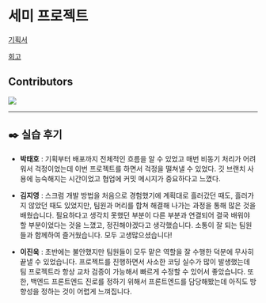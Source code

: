 # 세미 프로젝트

[기획서](기획.md)

[회고](회고.md)

## Contributors

<a href="https://github.com/sunbongE/Team_1/graphs/contributors">
  <img src="https://contrib.rocks/image?repo=sunbongE/Team_1" />
</a>

---

## ✒️ 실습 후기

- **박태호** : 기획부터 배포까지 전체적인 흐름을 알 수 있었고 매번 비동기 처리가 어려워서 걱정이었는데 이번 프로젝트를 하면서 걱정을 떨쳐낼 수 있었다.
  깃 브랜치 사용에 능숙해지는 시간이었고 협업에 커밋 메시지가 중요하다고 느꼈다.

- **김지영** :
  스크럼 개발 방법을 처음으로 경험했기에 계획대로 흘러갔던 때도, 흘러가지 않았던 때도 있었지만, 팀원과 머리를 합쳐 해결해 나가는 과정을 통해 많은 것을 배웠습니다. 필요하다고 생각치 못했던 부분이 다른 부분과 연결되어 결국 배워야 할 부분이었다는 것을 느꼈고, 정진해야겠다고 생각했습니다. 소통이 잘 되는 팀원들과 함께하여 즐거웠습니다. 모두 고생많으셨습니다!

* **이진욱** :
  초반에는 불안했지만 팀원들이 모두 맡은 역할을 잘 수행한 덕분에 무사히 끝낼 수 있었습니다.
  프로젝트를 진행하면서 사소한 코딩 실수가 많이 발생했는데 팀 프로젝트라 항상 교차 검증이 가능해서 빠르게 수정할 수 있어서 좋았습니다.
  또한, 백엔드 프론트엔드 진로를 정하기 위해서 프론트엔드를 담당해봤는데 아직도 방향성을 정하는 것이 어렵게 느껴집니다.
